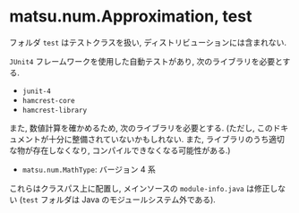 # matsu.num.Approximation, test
フォルダ `test` はテストクラスを扱い, ディストリビューションには含まれない.

`JUnit4` フレームワークを使用した自動テストがあり,
次のライブラリを必要とする.

- `junit-4`
- `hamcrest-core`
- `hamcrest-library`

また, 数値計算を確かめるため, 次のライブラリを必要とする.
(ただし, このドキュメントが十分に整備されていないかもしれない.
また, ライブラリのうち適切な物が存在しなくなり, コンパイルできなくなる可能性がある.)

- `matsu.num.MathType`: バージョン 4 系

これらはクラスパス上に配置し, メインソースの `module-info.java` は修正しない
(`test` フォルダは Java のモジュールシステム外である).
